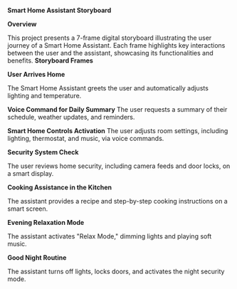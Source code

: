 **Smart Home Assistant Storyboard**

**Overview**

This project presents a 7-frame digital storyboard illustrating the user journey of a Smart Home Assistant. Each frame highlights key interactions between the user and the assistant, showcasing its functionalities and benefits.
**Storyboard Frames**

**User Arrives Home**

The Smart Home Assistant greets the user and automatically adjusts lighting and temperature.

**Voice Command for Daily Summary**
The user requests a summary of their schedule, weather updates, and reminders.

**Smart Home Controls Activation**
The user adjusts room settings, including lighting, thermostat, and music, via voice commands.

**Security System Check**

The user reviews home security, including camera feeds and door locks, on a smart display.

**Cooking Assistance in the Kitchen**

The assistant provides a recipe and step-by-step cooking instructions on a smart screen.

**Evening Relaxation Mode**

The assistant activates "Relax Mode," dimming lights and playing soft music.

**Good Night Routine**

The assistant turns off lights, locks doors, and activates the night security mode.
